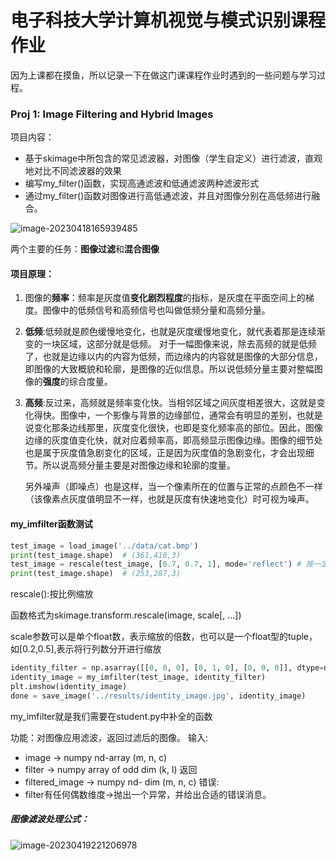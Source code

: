 # 电子科技大学计算机视觉与模式识别课程作业

因为上课都在摸鱼，所以记录一下在做这门课课程作业时遇到的一些问题与学习过程。



### Proj 1: Image Filtering and Hybrid Images

项目内容：

- 基于skimage中所包含的常见滤波器，对图像（学生自定义）进行滤波，直观地对比不同滤波器的效果
- 编写my_filter()函数，实现高通滤波和低通滤波两种滤波形式
- 通过my_filter()函数对图像进行高低通滤波，并且对图像分别在高低频进行融合。

![image-20230418165939485](C:\Users\FTCY\Desktop\Projects\image\image-20230418165939485.png)

两个主要的任务：**图像过滤**和**混合图像**

#### 项目原理：

1. 图像的**频率**：频率是灰度值**变化剧烈程度**的指标，是灰度在平面空间上的梯度。图像中的低频信号和高频信号也叫做低频分量和高频分量。

2. **低频**:低频就是颜色缓慢地变化，也就是灰度缓慢地变化，就代表着那是连续渐变的一块区域，这部分就是低频。 对于一幅图像来说，除去高频的就是低频了，也就是边缘以内的内容为低频，而边缘内的内容就是图像的大部分信息，即图像的大致概貌和轮廓，是图像的近似信息。所以说低频分量主要对整幅图像的**强度**的综合度量。

3. **高频**:反过来，高频就是频率变化快。当相邻区域之间灰度相差很大，这就是变化得快。图像中，一个影像与背景的边缘部位，通常会有明显的差别，也就是说变化那条边线那里，灰度变化很快，也即是变化频率高的部位。因此，图像边缘的灰度值变化快，就对应着频率高，即高频显示图像边缘。图像的细节处也是属于灰度值急剧变化的区域，正是因为灰度值的急剧变化，才会出现细节。所以说高频分量主要是对图像边缘和轮廓的度量。

   另外噪声（即噪点）也是这样，当一个像素所在的位置与正常的点颜色不一样（该像素点灰度值明显不一样，也就是灰度有快速地变化）时可视为噪声。



#### my_imfilter函数测试

```python
test_image = load_image('../data/cat.bmp')
print(test_image.shape)  # (361,410,3)
test_image = rescale(test_image, [0.7, 0.7, 1], mode='reflect') # 按一定比例缩放图像，根据给定的模式reflect填充输入边界之外的点
print(test_image.shape)  # (253,287,3)
```

rescale():按比例缩放

函数格式为skimage.transform.rescale(image, scale[, ...])

scale参数可以是单个float数，表示缩放的倍数，也可以是一个float型的tuple，如[0.2,0.5],表示将行列数分开进行缩放

```python
identity_filter = np.asarray([[0, 0, 0], [0, 1, 0], [0, 0, 0]], dtype=np.float32)
identity_image = my_imfilter(test_image, identity_filter)
plt.imshow(identity_image)
done = save_image('../results/identity_image.jpg', identity_image)
```

my_imfilter就是我们需要在student.py中补全的函数

功能：对图像应用滤波，返回过滤后的图像。
输入:

- image -> numpy nd-array (m, n, c)
- filter -> numpy array of odd dim (k, l)
返回
- filtered_image -> numpy nd- dim (m, n, c)
错误:
- filter有任何偶数维度->抛出一个异常，并给出合适的错误消息。

##### 图像滤波处理公式：

![image-20230419221206978](C:\Users\FTCY\Desktop\Projects\image\image-20230419221206978.png)
